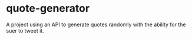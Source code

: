 # quote-generator

A project using an API to generate quotes randomly with the ability for the suer to tweet it.